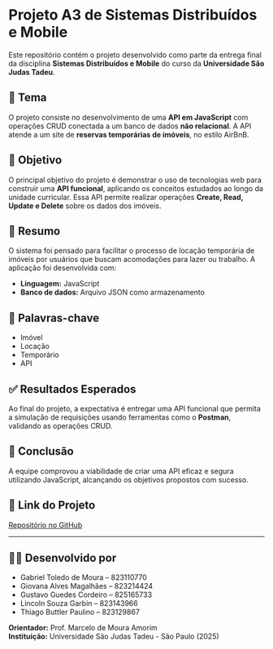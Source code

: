 # Projeto A3 de Sistemas Distribuídos e Mobile

Este repositório contém o projeto desenvolvido como parte da entrega final da disciplina **Sistemas Distribuídos e Mobile** do curso da **Universidade São Judas Tadeu**.

## 📌 Tema

O projeto consiste no desenvolvimento de uma **API em JavaScript** com operações CRUD conectada a um banco de dados **não relacional**. A API atende a um site de **reservas temporárias de imóveis**, no estilo AirBnB.

## 🎯 Objetivo

O principal objetivo do projeto é demonstrar o uso de tecnologias web para construir uma **API funcional**, aplicando os conceitos estudados ao longo da unidade curricular. Essa API permite realizar operações **Create, Read, Update e Delete** sobre os dados dos imóveis.

## 📄 Resumo

O sistema foi pensado para facilitar o processo de locação temporária de imóveis por usuários que buscam acomodações para lazer ou trabalho. A aplicação foi desenvolvida com:

- **Linguagem:** JavaScript
- **Banco de dados:** Arquivo JSON como armazenamento

## 🧩 Palavras-chave

- Imóvel
- Locação
- Temporário
- API

## ✅ Resultados Esperados

Ao final do projeto, a expectativa é entregar uma API funcional que permita a simulação de requisições usando ferramentas como o **Postman**, validando as operações CRUD.

## 🧠 Conclusão

A equipe comprovou a viabilidade de criar uma API eficaz e segura utilizando JavaScript, alcançando os objetivos propostos com sucesso.

## 🔗 Link do Projeto

[Repositório no GitHub](https://github.com/thiagobuttler/Stayio)

---

## 👨‍💻 Desenvolvido por

- Gabriel Toledo de Moura – 823110770  
- Giovana Alves Magalhães – 823214424  
- Gustavo Guedes Cordeiro – 825165733  
- Lincoln Souza Garbin – 823143966  
- Thiago Buttler Paulino – 823129867  

**Orientador:** Prof. Marcelo de Moura Amorim  
**Instituição:** Universidade São Judas Tadeu - São Paulo (2025)
